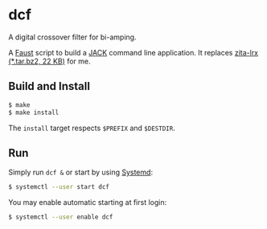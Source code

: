 # dcf
A digital crossover filter for bi-amping.

A [Faust](http://faust.grame.fr/) script to build a [JACK](http://www.jackaudio.org/) command line application.
It replaces [zita-lrx (*.tar.bz2, 22 KB)](http://kokkinizita.linuxaudio.org/linuxaudio/downloads/zita-lrx-0.1.0.tar.bz2) for me.


## Build and Install

```bash
$ make
$ make install
```

The `install` target respects `$PREFIX` and `$DESTDIR`.


## Run

Simply run `dcf &` or start by using [Systemd](https://en.wikipedia.org/wiki/Systemd):

```bash
$ systemctl --user start dcf
```

You may enable automatic starting at first login:

```bash
$ systemctl --user enable dcf
```
